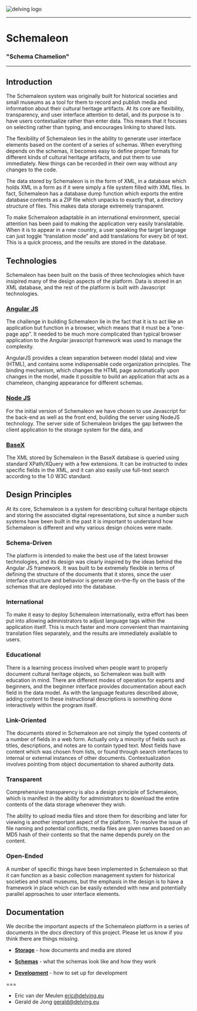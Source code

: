 ![delving logo](https://github.com/delving/Schemaleon/blob/master/docs/DelvingLogo.png?raw=true)

----

# Schemaleon

### "Schema Chamelion"

---

## Introduction

The Schemaleon system was originally built for historical societies and small museums as a tool for them to record and publish media and information about their cultural heritage artifacts.  At its core are flexibility, transparency, and user interface attention to detail, and its purpose is to have users contextualize rather than enter data.  This means that it focuses on selecting rather than typing, and encourages linking to shared lists.

The flexibility of Schemaleon lies in the ability to generate user interface elements based on the content of a series of schemas.  When everything depends on the schemas, it becomes easy to define proper formats for different kinds of cultural heritage artifacts, and put them to use immediately.  New things can be recorded in their own way without any changes to the code.

The data stored by Schemaleon is in the form of XML, in a database which holds XML in a form as if it were simply a file system filled with XML files.  In fact, Schemaleon has a database dump function which exports the entire database contents as a ZIP file which unpacks to exactly that, a directory structure of files.  This makes data storage extremely transparent.

To make Schemaleon adaptable in an international environment, special attention has been paid to making the application very easily translatable.  When it is to appear in a new country, a user speaking the target language can just toggle “translation mode” and add translations for every bit of text.  This is a quick process, and the results are stored in the database.

## Technologies

Schemaleon has been built on the basis of three technologies which have insipired many of the design aspects of the platform.  Data is stored in an XML database, and the rest of the platform is built with Javascript technologies.

### [Angular JS](http://angularjs.org/)

The challenge in building Schemaleon lie in the fact that it is to act like an application but function in a browser, which means that it must be a “one-page app”.  It needed to be much more complicated than typical browser application to the Angular javascript framework was used to manage the complexity.

AngularJS provides a clean separation between model (data) and view (HTML), and contains some indispensable code organization principles.  The binding mechanism, which changes the HTML page automatically upon changes in the model, made it possible to build an application that acts as a chameleon, changing appearance for different schemas.

### [Node JS](http://nodejs.org/)

For the initial version of Schemaleon we have chosen to use Javascript for the back-end as well as the front end, building the server using NodeJS technology.  The server side of Schemaleon bridges the gap between the client application to the storage system for the data, and 

### [BaseX](http://basex.org/)

The XML stored by Schemaleon in the BaseX database is queried using standard XPath/XQuery with a few extensions.  It can be instructed to index specific fields in the XML, and it can also easily use full-text search according to the 1.0 W3C standard. 

## Design Principles

At its core, Schemaleon is a system for describing cultural heritage objects and storing the associated digital representations, but since a number such systems have been built in the past it is important to understand how Schemaleon is different and why various design choices were made.

### Schema-Driven

The platform is intended to make the best use of the latest browser technologies, and its design was clearly inspired by the ideas behind the Angular JS framework.  It was built to be extremely flexible in terms of defining the structure of the documents that it stores, since the user interface structure and behavior is generate on-the-fly on the basis of the schemas that are deployed into the database.

### International

To make it easy to deploy Schemaleon internationally, extra effort has been put into allowing administrators to adjust language tags within the application itself.  This is much faster and more convenient than maintaining translation files separately, and the results are immediately available to users.

### Educational

There is a learning process involved when people want to properly document cultural heritage objects, so Schemaleon was built with education in mind.  There are different modes of operation for experts and beginners, and the beginner interface provides documentation about each field in the data model.  As with the language features described above, adding content to these instructional descriptions is something done interactively within the program itself.

### Link-Oriented

The documents stored in Schemaleon are not simply the typed contents of a number of fields in a web form.  Actually only a minority of fields such as titles, descriptions, and notes are to contain typed text.  Most fields have content which was chosen from lists, or found through search interfaces to internal or external instances of other documents.  Contextualization involves pointing from object documentation to shared authority data.

### Transparent

Comprehensive transparency is also a design principle of Schemaleon, which is manifest in the ability for administrators to download the entire contents of the data storage whenever they wish.

The ability to upload media files and store them for describing and later for viewing is another important aspect of the platform. To resolve the issue of file naming and potential conflicts, media files are given names based on an MD5 hash of their contents so that the name depends purely on the content.

### Open-Ended

A number of specific things have been implemented in Schemaleon so that it can function as a basic collection management system for historical societies and small museums, but the emphasis in the design is to have a framework in place which can be easily extended with new and potentially parallel approaches to user interface elements.

## Documentation

We decribe the important aspects of the Schemaleon platform in a series of documents in the *docs* directory of this project. Please let us know if you think there are things missing.

* **[Storage](https://github.com/delving/schemaleon/blob/master/docs/storage.md)** - how documents and media are stored

* **[Schemas](https://github.com/delving/schemaleon/blob/master/docs/schemas.md)** - what the schemas look like and how they work

* **[Development](https://github.com/delving/schemaleon/blob/master/docs/development.md)** - how to set up for development


===

* Eric van der Meulen <eric@delving.eu>
* Gerald de Jong <gerald@delving.eu>

	


		
		
	
